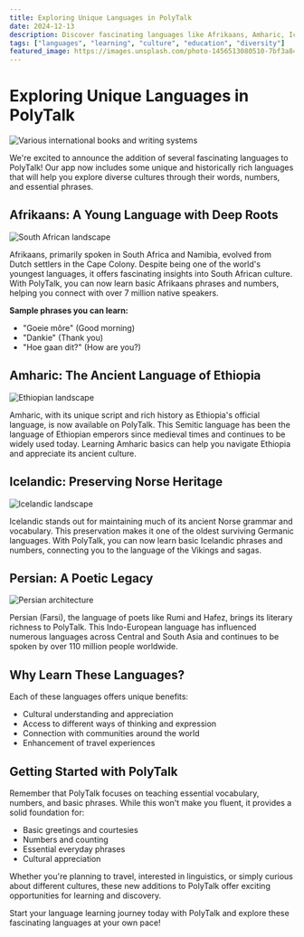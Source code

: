 ```yaml
---
title: Exploring Unique Languages in PolyTalk
date: 2024-12-13
description: Discover fascinating languages like Afrikaans, Amharic, Icelandic, and Persian now available in PolyTalk for basic language learning.
tags: ["languages", "learning", "culture", "education", "diversity"]
featured_image: https://images.unsplash.com/photo-1456513080510-7bf3a84b82f8
---
```


# Exploring Unique Languages in PolyTalk

![Various international books and writing systems](https://images.unsplash.com/photo-1456513080510-7bf3a84b82f8?auto=format&fit=crop&w=1024)

We're excited to announce the addition of several fascinating languages to PolyTalk! Our app now includes some unique and historically rich languages that will help you explore diverse cultures through their words, numbers, and essential phrases.

## Afrikaans: A Young Language with Deep Roots

![South African landscape](https://images.unsplash.com/photo-1580060839134-75a5edca2e99?auto=format&fit=crop&w=1024)

Afrikaans, primarily spoken in South Africa and Namibia, evolved from Dutch settlers in the Cape Colony. Despite being one of the world's youngest languages, it offers fascinating insights into South African culture. With PolyTalk, you can now learn basic Afrikaans phrases and numbers, helping you connect with over 7 million native speakers.

**Sample phrases you can learn:**
- "Goeie môre" (Good morning)
- "Dankie" (Thank you)
- "Hoe gaan dit?" (How are you?)

## Amharic: The Ancient Language of Ethiopia

![Ethiopian landscape](https://images.unsplash.com/photo-1572888195250-3037a59d3578?auto=format&fit=crop&w=1024)

Amharic, with its unique script and rich history as Ethiopia's official language, is now available on PolyTalk. This Semitic language has been the language of Ethiopian emperors since medieval times and continues to be widely used today. Learning Amharic basics can help you navigate Ethiopia and appreciate its ancient culture.

## Icelandic: Preserving Norse Heritage

![Icelandic landscape](https://images.unsplash.com/photo-1504829857797-ddff29c27927?auto=format&fit=crop&w=1024)

Icelandic stands out for maintaining much of its ancient Norse grammar and vocabulary. This preservation makes it one of the oldest surviving Germanic languages. With PolyTalk, you can now learn basic Icelandic phrases and numbers, connecting you to the language of the Vikings and sagas.

## Persian: A Poetic Legacy

![Persian architecture](https://images.unsplash.com/photo-1554058922-d51b58b707f5?auto=format&fit=crop&w=1024)

Persian (Farsi), the language of poets like Rumi and Hafez, brings its literary richness to PolyTalk. This Indo-European language has influenced numerous languages across Central and South Asia and continues to be spoken by over 110 million people worldwide.

## Why Learn These Languages?

Each of these languages offers unique benefits:
- Cultural understanding and appreciation
- Access to different ways of thinking and expression
- Connection with communities around the world
- Enhancement of travel experiences

## Getting Started with PolyTalk

Remember that PolyTalk focuses on teaching essential vocabulary, numbers, and basic phrases. While this won't make you fluent, it provides a solid foundation for:
- Basic greetings and courtesies
- Numbers and counting
- Essential everyday phrases
- Cultural appreciation

Whether you're planning to travel, interested in linguistics, or simply curious about different cultures, these new additions to PolyTalk offer exciting opportunities for learning and discovery.

Start your language learning journey today with PolyTalk and explore these fascinating languages at your own pace!
